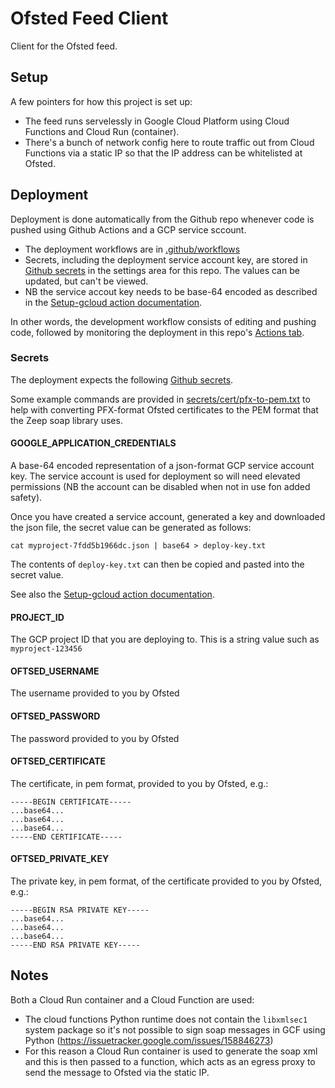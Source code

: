 # Ofsted Feed Client
Client for the Ofsted feed.

## Setup

A few pointers for how this project is set up:

 * The feed runs servelessly in Google Cloud Platform using Cloud Functions and Cloud Run (container).
 * There's a bunch of network config here to route traffic out from Cloud Functions via a static IP so that the IP address can be whitelisted at Ofsted.

## Deployment

Deployment is done automatically from the Github repo whenever code is pushed using Github Actions and a GCP service sccount.

 * The deployment workflows are in [.github/workflows](.github/workflows)
 * Secrets, including the deployment service account key, are stored in [Github secrets](https://github.com/wearefuturegov/ofsted-feed/settings/secrets) in the settings area for this repo. The values can be updated, but can't be viewed.
 * NB the service accout key needs to be base-64 encoded as described in the [Setup-gcloud action documentation](https://github.com/GoogleCloudPlatform/github-actions/blob/master/setup-gcloud/README.md#inputs).

 In other words, the development workflow consists of editing and pushing code, followed by monitoring the deployment in this repo's [Actions tab](https://github.com/wearefuturegov/ofsted-feed/actions).

### Secrets

The deployment expects the following [Github secrets](https://github.com/wearefuturegov/ofsted-feed/settings/secrets).

Some example commands are provided in [secrets/cert/pfx-to-pem.txt](secrets/cert/pfx-to-pem.txt) to help with converting PFX-format Ofsted certificates to the PEM format that the Zeep soap library uses.

#### GOOGLE_APPLICATION_CREDENTIALS

A base-64 encoded representation of a json-format GCP service account key. The service account is used for deployment so will need elevated permissions (NB the account can be disabled when not in use fon added safety).

Once you have created a service account, generated a key and downloaded the json file, the secret value can be generated as follows:

    cat myproject-7fdd5b1966dc.json | base64 > deploy-key.txt

The contents of `deploy-key.txt` can then be copied and pasted into the secret value.

See also the [Setup-gcloud action documentation](https://github.com/GoogleCloudPlatform/github-actions/blob/master/setup-gcloud/README.md#inputs).

#### PROJECT_ID

The GCP project ID that you are deploying to. This is a string value such as `myproject-123456`

#### OFTSED_USERNAME

The username provided to you by Ofsted

#### OFTSED_PASSWORD

The password provided to you by Ofsted

#### OFTSED_CERTIFICATE

The certificate, in pem format, provided to you by Ofsted, e.g.: 

    -----BEGIN CERTIFICATE-----
    ...base64...
    ...base64...
    ...base64...
    -----END CERTIFICATE-----

#### OFTSED_PRIVATE_KEY

The private key, in pem format, of the certificate provided to you by Ofsted, e.g.: 

    -----BEGIN RSA PRIVATE KEY-----
    ...base64...
    ...base64...
    ...base64...
    -----END RSA PRIVATE KEY-----

## Notes

Both a Cloud Run container and a Cloud Function are used:

 * The cloud functions Python runtime does not contain the `libxmlsec1` system package so it's not possible to sign soap messages in GCF using Python (https://issuetracker.google.com/issues/158846273)
 * For this reason a Cloud Run container is used to generate the soap xml and this is then passed to a function, which acts as an egress proxy to send the message to Ofsted via the static IP.
 